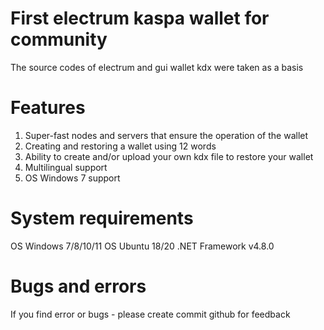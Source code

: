 # First electrum kaspa wallet for community

The source codes of electrum and gui wallet kdx were taken as a basis

# Features

1) Super-fast nodes and servers that ensure the operation of the wallet
2) Creating and restoring a wallet using 12 words
3) Ability to create and/or upload your own kdx file to restore your wallet
4) Multilingual support
5) OS Windows 7 support

# System requirements

OS Windows 7/8/10/11
OS Ubuntu 18/20
.NET Framework v4.8.0

# Bugs and errors

If you find error or bugs - please create commit github for feedback

